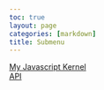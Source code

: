 ```yaml
---
toc: true
layout: page
categories: [markdown]
title: Submenu
---
```

[My Javascript Kernel](https://clairechen3.github.io/clairerepos/markdown/week%205/2022/09/25/JavaScriptKernel.html)
<br> [API](https://clairechen3.github.io/clairerepos/techtalk/rapidapi)